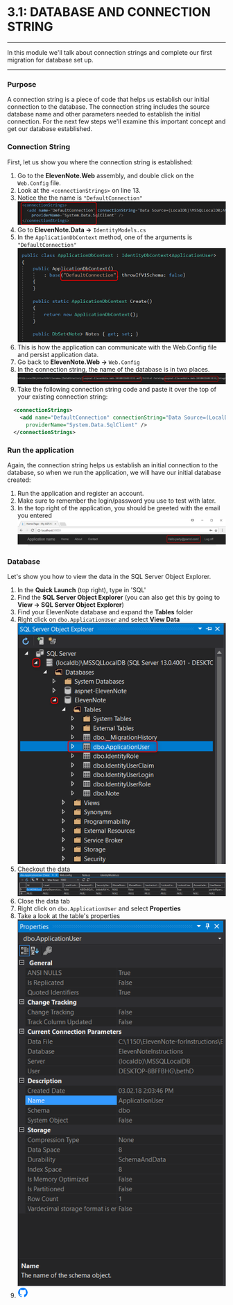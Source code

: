 # 3.1: DATABASE AND CONNECTION STRING
---
In this module we'll talk about connection strings and complete our first migration for database set up.

<hr />

### Purpose
A connection string is a piece of code that helps us establish our initial connection to the database. The connection string includes the source database name and other parameters needed to establish the initial connection. For the next few steps we'll examine this important concept and get our database established.

### Connection String
First, let us show you where the connection string is established:

1. Go to the **ElevenNote.Web** assembly, and double click on the `Web.Config` file.
2. Look at the `<connectionStrings>` on line 13.
3. Notice the the name is `"DefaultConnection"`
![ConnectionString](../assets/3.1-A.png)
4. Go to **ElevenNote.Data ->** `IdentityModels.cs`
5. In the `ApplicationDbContext` method, one of the arguments is `"DefaultConnection"`
![Default Connection](../assets/3.1-B.png)
6. This is how the application can communicate with the Web.Config file and persist application data.
7. Go back to **ElevenNote.Web ->** `Web.Config`
8. In the connection string, the name of the database is in two places. 
![Name](../assets/3.1-C.png)
9. Take the following connection string code and paste it over the top of your existing connection string:

```xml
  <connectionStrings>
    <add name="DefaultConnection" connectionString="Data Source=(LocalDb)\MSSQLLocalDB;AttachDbFilename=|DataDirectory|\ElevenNote.mdf;Initial Catalog=ElevenNote;Integrated Security=True"
      providerName="System.Data.SqlClient" />
  </connectionStrings>
```

### Run the application
Again, the connection string helps us establish an initial connection to the database, so when we run the application, we will have our initial database created:
1. Run the application and register an account.
2. Make sure to remember the login/password you use to test with later.
3. In the top right of the application, you should be greeted with the email you entered
![Welcome](../assets/3.1-E.png)

### Database
Let's show you how to view the data in the SQL Server Object Explorer.

1. In the **Quick Launch** (top right), type in 'SQL'
2. Find the **SQL Server Object Explorer** (you can also get this by going to **View -> SQL Server Object Explorer**)
3. Find your ElevenNote database and expand the **Tables** folder
4. Right click on `dbo.ApplicationUser` and select **View Data**
![Right Click View Data](../assets/3.1-H.png)
5. Checkout the data
![Data](../assets/3.1-I.png)
6. Close the data tab
6. Right click on `dbo.ApplicationUser` and select **Properties**
7. Take a look at the table's properties
![Properties](../assets/3.1-J.png)
8. ![Git](../assets/devicons_github_badge.png)



